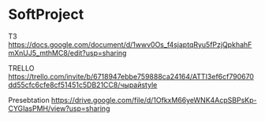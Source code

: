 # SoftProject

ТЗ
https://docs.google.com/document/d/1wwv0Os_f4sjaptqRyu5fPzjQpkhahFmXnUJ5_mthMC8/edit?usp=sharing

TRELLO
https://trello.com/invite/b/6718947ebbe759888ca24164/ATTI3ef6cf790670dd55cfc6cfe8cf51451c5DB21CC8/чырайstyle

Presebtation
https://drive.google.com/file/d/1OfkxM66yeWNK4AcpSBPsKp-CYGIasPMH/view?usp=sharing
